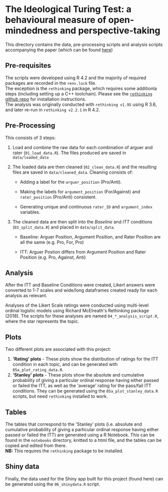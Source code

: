 # The Ideological Turing Test: a behavioural measure of open-mindedness and perspective-taking 

This directory contains the data, pre-processing scripts and analysis scripts accompanying the paper (which can be found [here](https://psyarxiv.com/2e9wn))

## Pre-requisites

The scripts were developed using R 4.2 and the majority of required packages are recorded in the `renv.lock` file.  
The exception is the `rethinking` package, which requires some additionla steps (including setting up a C++ toolchain). Please see the [`rethinking` github repo](https://github.com/rmcelreath/rethinking) for installation instructions.  
The analysis was originally conducted with `rethinking v1.95` using R 3.6, and later re-run in `rethinking v2.2.1` in R 4.2.

## Pre-Processing

This consists of 3 steps:

1.  Load and combine the raw data for each combination of arguer and rater (`01_load_data.R`). The files produced are saved in `data/loaded_data`

2.  The loaded data are then cleaned (`02_clean_data.R`) and the resulting files are saved in `data/cleaned_data`. Cleaning consists of:

    -   Adding a label for the `arguer_position` (Pro/Anti).

    -   Making the labels for `argument_position` (For/Against) and `rater_position` (Pro/Anti) consistent.

    -   Generating unique and continuous `rater_ID` and `argument_index` variables.
    
3.  The cleaned data are then split into the _Baseline_ and _ITT_ conditions (`03_split_data.R`) and placed in `data/split_data`.

    - Baseline: Arguer Position, Argument Position, and Rater Position are all the same (e.g. Pro, For, Pro)
    
    - ITT: Arguer Postion differs from Argument Position and Rater Position (e.g. Pro, Against, Anti)
    
## Analysis

After the ITT and Baseline Conditions were created, Likert answers were converted to 1-7 scales and wide/long dataframes created ready for each analysis as relevant.

Analyses of the Likert Scale ratings were conducted using multi-level ordinal logistic models using Richard McElreath's Rethinking package (2018). The scripts for these analyses are named `04_*_analysis_script.R`, where the star represents the topic.

## Plots

Two different plots are associated with this project:

1. __'Rating' plots__ - These plots show the distribution of ratings for the ITT condition in each topic, and can be generated with `05a_plot_rating_data.R`.
2. __'Stanley' plots__ - These plots show the absolute and cumulative probability of giving a particular ordinal response having either passed or failed the ITT, as well as the 'average' rating for the pass/fail ITT conditions. They can be generated using the `05a_plot_stanley_data.R` scripts, but need `rethinking` installed to work.

## Tables

The tables that correspond to the 'Stanley' plots (i.e. absolute and cumulative probability of giving a particular ordinal response having either passed or failed the ITT) are generated using a R Notebook. This can be found in the `notebooks` directory, knitted to a html file, and the tables can be copied and edited from there.  
__NB:__ This requires the `rethinking` package to be installed.

## Shiny data

Finally, the data used for the Shiny app built for this project (found here) can be generated using the `06_shinydata.R` script.
